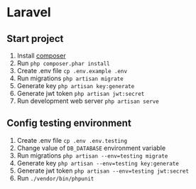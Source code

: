 # Laravel

## Start project

1. Install [composer](https://getcomposer.org/download/)
2. Run ``php composer.phar install``
3. Create .env file ``cp .env.example .env``
4. Run migrations ``php artisan migrate``
5. Generate key ``php artisan key:generate``
6. Generate jwt token ``php artisan jwt:secret``
7. Run development web server ``php artisan serve``

## Config testing environment

1. Create .env file ``cp .env .env.testing``
2. Change value of ``DB_DATABASE`` environment variable
3. Run migrations ``php artisan --env=testing migrate``
4. Generate key ``php artisan --env=testing key:generate``
5. Generate jwt token ``php artisan --env=testing jwt:secret``
6. Run ``./vendor/bin/phpunit``
